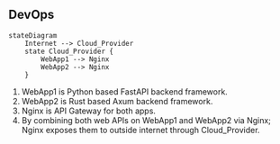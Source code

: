## DevOps

```mermaid
stateDiagram
    Internet --> Cloud_Provider
    state Cloud_Provider {
        WebApp1 --> Nginx
        WebApp2 --> Nginx 
    }
```

1. WebApp1 is Python based FastAPI backend framework.
2. WebApp2 is Rust based Axum backend framework.
3. Nginx is API Gateway for both apps.
4. By combining both web APIs on WebApp1 and WebApp2 via Nginx; Nginx exposes them to outside internet through Cloud_Provider.
